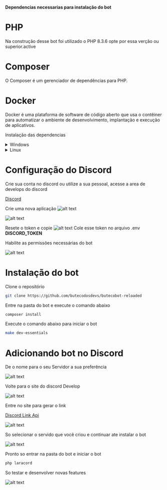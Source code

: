 **Dependencias necessarias para instalação do bot**

# **PHP** 
Na construção desse bot foi utilizado o PHP 8.3.6 opte por essa verção ou superior.active

# **Composer** 
O Composer é um gerenciador de dependências para PHP.

# **Docker** 
Docker é uma plataforma de software de código aberto que usa o contêiner para automatizar o ambiente de desenvolvimento, implantação e execução de aplicativos.

Instalação das dependencias 

<details>
  <summary>Windows</summary>

  Comece a ver esse video.

  [Instalando Todas as dependencias](https://www.youtube.com/watch?v=cURBfTEKBYE) 
  
</details>

<details>
  <summary>Linux</summary>

  Instale o PHP de preferência usando o gerenciador de verções eu recomento o ASDF

  [ASDF](https://github.com/asdf-vm/asdf) 

  [PHP](https://github.com/asdf-community/asdf-php) 

  A docker pode variar de acordo com o sua distro, mas aqui abaixo o link para configurar no ubunto (não é uma recomentação odeio ubunto)

  [Docker](https://docs.docker.com/engine/install/ubuntu/) 

</details>

# **Configuração do Discord**

Crie sua conta no discord ou utilize a sua pessoal, acesse a area de develops do discord

[Discord](https://discord.com/developers/applications)

Crie uma nova aplicação 
![alt text](NewApplication.png)

![alt text](BotApplication.png)

Resete o token e copie 
![alt text](Token.png)
Cole esse token no arquivo .env **DISCORD_TOKEN**

Habilite as permissões necessárias do bot

![alt text](PermissionsBot.png)


# **Instalação do bot**

Clone o repositório
```bash
git clone https://github.com/butecodosdevs/butecobot-reloaded
```

Entre na pasta do bot e execute o comando abaixo
```bash
composer install
```

Execute o comando abaixo para iniciar o bot
```bash
make dev-essentials
```

# **Adicionando bot no Discord**
De o nome para o seu Servidor a sua preferência

![alt text](NewServer.png)

Volte para o site do discord Develop

![alt text](IdClient.png)

Entre no site para gerar o link

[Discord Link Api](https://discordapi.com/permissions.html#8) 

![alt text](LinkApi.png)

So selecionar o servido que você criou e continuar ate instalar o bot

![alt text](InstallBot.png)


Pronto so entrar na pasta do bot e iniciar o bot
```bash
php laracord
```
So testar e desenvolver novas features

![alt text](TestBot.png)
